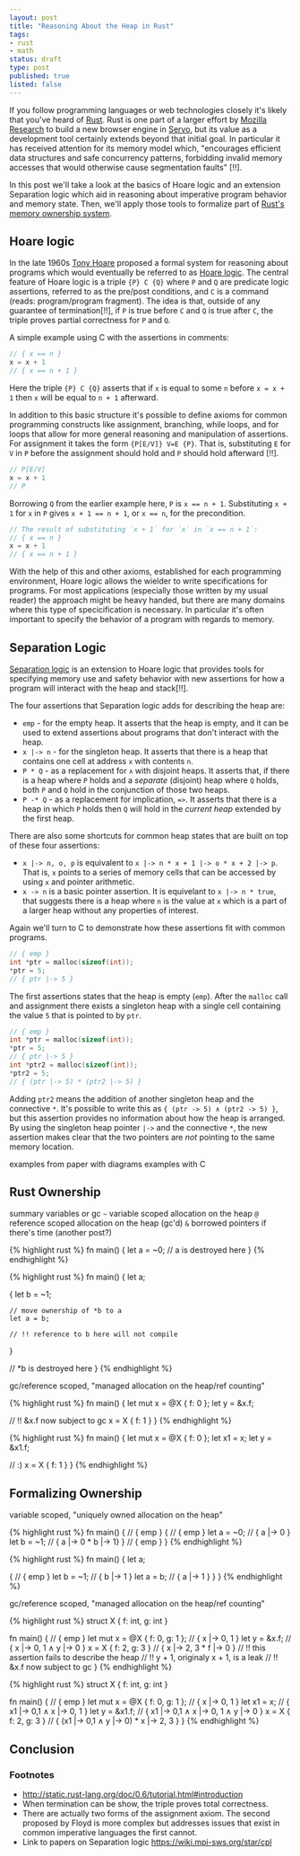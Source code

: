 ```yaml
---
layout: post
title: "Reasoning About the Heap in Rust"
tags:
- rust
- math
status: draft
type: post
published: true
listed: false
---
```


If you follow programming languages or web technologies closely it's likely that you've heard of [Rust](http://www.rust-lang.org). Rust is one part of a larger effort by [Mozilla Research](http://www.mozilla.org/en-US/research/) to build a new browser engine in [Servo](http://www.mozilla.org/en-US/research/projects/#servo), but its value as a development tool certainly extends beyond that initial goal. In particular it has received attention for its memory model which, "encourages efficient data structures and safe concurrency patterns, forbidding invalid memory accesses that would otherwise cause segmentation faults" [!!].

In this post we'll take a look at the basics of Hoare logic and an extension Separation logic which aid in reasoning about imperative program behavior and memory state. Then, we'll apply those tools to formalize part of [Rust's memory ownership system](http://static.rust-lang.org/doc/0.6/tutorial.html#ownership).

## Hoare logic

In the late 1960s [Tony Hoare](http://en.wikipedia.org/wiki/C._A._R._Hoare) proposed a formal system for reasoning about programs which would eventually be referred to as [Hoare logic](http://en.wikipedia.org/wiki/Hoare_logic). The central feature of Hoare logic is a triple `{P} C {Q}` where `P` and `Q` are predicate logic assertions, referred to as the pre/post conditions, and `C` is a command (reads: program/program fragment). The idea is that, outside of any guarantee of termination[!!], if `P` is true before `C` and `Q` is true after `C`, the triple proves partial correctness for `P` and `Q`.

A simple example using C with the assertions in comments:

```c++
// { x == n }
x = x + 1
// { x == n + 1 }
```

Here the triple `{P} C {Q}` asserts that if `x` is equal to some `n` before `x = x + 1` then `x` will be equal to `n + 1` afterward.

In addition to this basic structure it's possible to define axioms for common programming constructs like assignment, branching, while loops, and for loops that allow for more general reasoning and manipulation of assertions. For assignment it takes the form `{P[E/V]} V=E {P}`. That is, substituting `E` for `V` in `P` before the assignment should hold and `P` should hold afterward [!!].

```c++
// P[E/V]
x = x + 1
// P
```

Borrowing `Q` from the earlier example here, `P` is `x == n + 1`. Substituting `x + 1` for `x` in `P` gives `x + 1 == n + 1`, or `x == n`, for the precondition.

```c++
// The result of substituting `x + 1` for `x` in `x == n + 1`:
// { x == n }
x = x + 1
// { x == n + 1 }
```

With the help of this and other axioms, established for each programming environment, Hoare logic allows the wielder to write specifications for programs. For most applications (especially those written by my usual reader) the approach might be heavy handed, but there are many domains where this type of specicification is necessary. In particular it's often important to specify the behavior of a program with regards to memory.

## Separation Logic

[Separation logic](http://en.wikipedia.org/wiki/Separation_logic) is an extension to Hoare logic that provides tools for specifying memory use and safety behavior with new assertions for how a program will interact with the heap and stack[!!].

The four assertions that Separation logic adds for describing the heap are:

* `emp` - for the empty heap. It asserts that the heap is empty, and it can be used to extend assertions about programs that don't interact with the heap.
* `x |-> n` - for the singleton heap. It asserts that there is a heap that contains one cell at address `x` with contents `n`.
* `P * Q` - as a replacement for `∧` with disjoint heaps. It asserts that, if there is a heap where `P` holds and a *separate* (disjoint) heap where `Q` holds, both `P` and `Q` hold in the conjunction of those two heaps.
* `P -* Q` - as a replacement for implication, `=>`. It asserts that there is a heap in which `P` holds then `Q` will hold in the *current heap* extended by the first heap.

There are also some shortcuts for common heap states that are built on top of these four assertions:

* `x |-> n, o, p` is equivalent to `x |-> n * x + 1 |-> o * x + 2 |-> p`. That is, `x` points to a series of memory cells that can be accessed by using `x` and pointer arithmetic.
* `x -> n` is a basic pointer assertion. It is equivelant to `x |-> n * true`, that suggests there is a heap where `n` is the value at `x` which is a part of a larger heap without any properties of interest.

Again we'll turn to C to demonstrate how these assertions fit with common programs.

```c++
// { emp }
int *ptr = malloc(sizeof(int));
*ptr = 5;
// { ptr |-> 5 }
```

The first assertions states that the heap is empty (`emp`). After the `malloc` call and assignment there exists a singleton heap with a single cell containing the value `5` that is pointed to by `ptr`.


```c++
// { emp }
int *ptr = malloc(sizeof(int));
*ptr = 5;
// { ptr |-> 5 }
int *ptr2 = malloc(sizeof(int));
*ptr2 = 5;
// { (ptr |-> 5) * (ptr2 |-> 5) }
```

Adding `ptr2` means the addition of another singleton heap and the connective `*`. It's possible to write this as `{ (ptr -> 5) ∧ (ptr2 -> 5) }`, but this assertion provides no information about how the heap is arranged. By using the singleton heap pointer `|->` and the connective `*`, the new assertion makes clear that the two pointers are *not* pointing to the same memory location.

examples from paper with diagrams
examples with C

## Rust Ownership

summary
variables or gc
`~` variable scoped allocation on the heap
`@` reference scoped allocation on the heap (gc'd)
`&` borrowed pointers if there's time (another post?)


{% highlight rust %}
fn main() {
  let a = ~0;
  // a is destroyed here
}
{% endhighlight %}

{% highlight rust %}
fn main() {
  let a;

  {
    let b = ~1;

    // move ownership of *b to a
    let a = b;

    // !! reference to b here will not compile
  }

  // *b is destroyed here
}
{% endhighlight %}

gc/reference scoped, "managed allocation on the heap/ref counting"

{% highlight rust %}
fn main() {
  let mut x = @X { f: 0 };
  let y = &x.f;

  // !! &x.f now subject to gc
  x = X { f: 1 }
}
{% endhighlight %}

{% highlight rust %}
fn main() {
  let mut x = @X { f: 0 };
  let x1 = x;
  let y = &x1.f;

  // :)
  x = X { f: 1 }
}
{% endhighlight %}

## Formalizing Ownership

variable scoped, "uniquely owned allocation on the heap"


{% highlight rust %}
fn main() {
  // { emp }
  {
    // { emp }
    let a = ~0;
    // { a |-> 0 }
    let b = ~1;
    // { a |-> 0 * b |-> 1}
  }
  // { emp }
}
{% endhighlight %}

{% highlight rust %}
fn main() {
  let a;

  {
    // { emp }
    let b = ~1;
    // { b |-> 1 }
    let a = b;
    // { a |-> 1 }
  }
}
{% endhighlight %}

gc/reference scoped, "managed allocation on the heap/ref counting"

{% highlight rust %}
struct X { f: int, g: int }

fn main() {
  // { emp }
  let mut x = @X { f: 0, g: 1 };
  // { x |-> 0, 1 }
  let y = &x.f;
  // { x |-> 0, 1 ∧ y |-> 0 }
  x = X { f: 2, g: 3 }
  // { x |-> 2, 3 * f |-> 0 }
  // !! this assertion fails to describe the heap
  // !! y + 1, originaly x + 1, is a leak
  // !! &x.f now subject to gc
}
{% endhighlight %}

{% highlight rust %}
struct X { f: int, g: int }

fn main() {
  // { emp }
  let mut x = @X { f: 0, g: 1 };
  // { x |-> 0, 1 }
  let x1 = x;
  // { x1 |-> 0,1 ∧ x |-> 0, 1 }
  let y = &x1.f;
  // { x1 |-> 0,1 ∧ x |-> 0, 1 ∧ y |-> 0 }
  x = X { f: 2, g: 3 }
  // { (x1 |-> 0,1 ∧ y |-> 0) * x |-> 2, 3 }
}
{% endhighlight %}

## Conclusion

### Footnotes

* http://static.rust-lang.org/doc/0.6/tutorial.html#introduction
* When termination can be show, the triple proves total correctness.
* There are actually two forms of the assignment axiom. The second proposed by Floyd is more complex but addresses issues that exist in common imperative languages the first cannot.
* Link to papers on Separation logic https://wiki.mpi-sws.org/star/cpl
